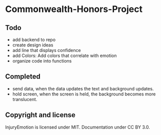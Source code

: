 # Commonwealth-Honors-Project


## Todo
- add backend to repo
- create design ideas
- add line that displays confidence
- add Colors: Add colors that correlate with emotion
- organize code into functions

## Completed
- send data, when the data updates the text and background updates.
- hold screen, when the screen is held, the background becomes more translucent.

## Copyright and license

InjuryEmotion is licensed under MIT. Documentation under CC BY 3.0.
